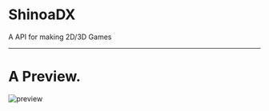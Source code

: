 # ShinoaDX

A API for making 2D/3D Games

****

# A Preview.
![preview](https://cdn.discordapp.com/attachments/532702890632937483/771006527435702302/unknown.png)
